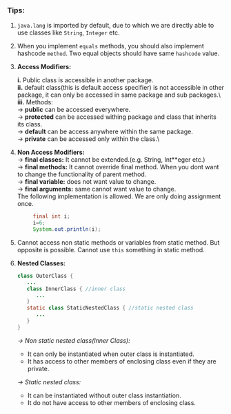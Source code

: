 ### Tips:

1. `java.lang` is imported by default, due to which we are directly able to use classes like `String`, `Integer` etc.
2. When you implement `equals` methods, you should also implement hashcode `method`. Two equal objects should have same `hashcode` value.
3. **Access Modifiers:**
   
   **i.** Public class is accessible in another package.\
   **ii.** default class(this is default access specifier) is  not accessible in other package, it can only be accessed in same package and sub packages.\ 
   **iii.** Methods:\
   -> **public** can be accessed everywhere.\
   -> **protected** can be accessed withing package and class that inherits its class.\
   -> **default** can be access anywhere within the same package.\
   -> **private** can be accessed only within the class.\
4. **Non Access Modifiers:**\
   -> **final classes:** It cannot be extended.(e.g. String, Int**eger etc.)\
   -> **final methods:** It cannot override final method. When you dont want to change the functionality of parent method.\
   -> **final variable:** does not want value to change.\
   -> **final arguments:** same cannot want value to change.\
   The following implementation is allowed. We are only doing assignment once.
   ```java
        final int i;
        i=6;
        System.out.println(i);
   ```
5. Cannot access non static methods or variables from  static method. But opposite is possible. Cannot use `this` something in static method.
6. **Nested Classes:**
   ```java 
   class OuterClass {
      ...
      class InnerClass { //inner class
         ...
      }
      static class StaticNestedClass { //static nested class
         ...
      }
   }
   ```
   *-> Non static nested class(Inner Class):*
      * It can only be instantiated when outer class is instantiated.
      * It has access to other members of enclosing class even if they are private.
  
   *-> Static nested class:*
      * It can be instantiated without outer class instantiation.
      * It do not have access to other members of enclosing class.
